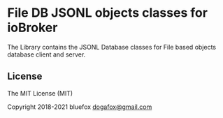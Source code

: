# File DB JSONL objects classes for ioBroker
The Library contains the JSONL Database classes for File based objects database client and server.

## License
The MIT License (MIT)

Copyright 2018-2021 bluefox <dogafox@gmail.com>
